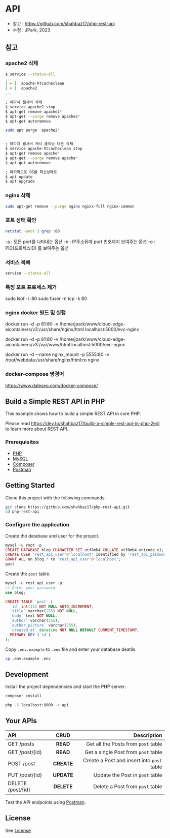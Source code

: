 # API

- 참고 : https://github.com/shahbaz17/php-rest-api
- 수정 : JPark, 2023

## 참고

### apache2 삭제

```bash
$ service --status-all
...
[ + ]  apache-htcacheclean
[ + ]  apache2
...

; 아파치 웹서버 삭제
$ service apache2 stop
$ apt-get remove apache2*
$ apt-get --purge remove apache2*
$ apt-get autoremove

sudo apt purge  apache2*


; 아파치 웹서버 캐시 클리닝 대몬 삭제
$ service apache-htcacheclean stop
$ apt-get remove apache*
$ apt-get --purge remove apache*
$ apt-get autoremove

; 마지막으로 OS를 최신상태로
$ apt update
$ apt upgrade
```

### nginx 삭제

```bash
sudo apt-get remove --purge nginx nginx-full nginx-common 
```

### 포트 상태 확인

```bash
netstat -anot | grep :80
```
-a :  모든 port를 나타내는 옵션
-n : IP주소뒤에 port 번호까지 보여주는 옵션
-o : PID(프로세스ID) 를 보여주는 옵션

### 서비스 목록

```bash
service --status-all
```

### 특정 포트 프로세스 제거

sudo lsof -i :80
sudo fuser -n tcp -k 80


### nginx docker 빌드 및 실행

docker run -d -p 81:80 -v /home/jpark/www/cloud-edge-aicontainers/v3:/usr/share/nginx/html localhost:5000/evc-nginx

docker run -d -p 81:80 -v /home/jpark/www/cloud-edge-aicontainers/v3:/var/www/html localhost:5000/evc-nginx





docker run -d --name nginx_mount -p 5555:80 -v /root/webdata:/usr/share/nginx/html:ro nginx


### docker-compose 명령어

https://www.daleseo.com/docker-compose/







## Build a Simple REST API in PHP

This example shows how to build a simple REST API in core PHP.

Please read https://dev.to/shahbaz17/build-a-simple-rest-api-in-php-2edl to learn more about REST API.

### Prerequisites

- [PHP](https://www.php.net/downloads.php)
- [MySQL](https://www.mysql.com/downloads/)
- [Composer](http://getcomposer.org/)
- [Postman](https://www.postman.com/downloads/)

## Getting Started

Clone this project with the following commands:

```bash
git clone https://github.com/shahbaz17/php-rest-api.git
cd php-rest-api
```

### Configure the application

Create the database and user for the project.

```php
mysql -u root -p
CREATE DATABASE blog CHARACTER SET utf8mb4 COLLATE utf8mb4_unicode_ci;
CREATE USER 'rest_api_user'@'localhost' identified by 'rest_api_password';
GRANT ALL on blog.* to 'rest_api_user'@'localhost';
quit
```

Create the `post` table.

```php
mysql -u rest_api_user -p;
// Enter your password
use blog;

CREATE TABLE `post` (
  `id` int(11) NOT NULL AUTO_INCREMENT,
  `title` varchar(255) NOT NULL,
  `body` text NOT NULL,
  `author` varchar(255),
  `author_picture` varchar(255),
  `created_at` datetime NOT NULL DEFAULT CURRENT_TIMESTAMP,
  PRIMARY KEY (`id`)
);
```

Copy `.env.example` to `.env` file and enter your database deatils.

```bash
cp .env.example .env
```

## Development

Install the project dependencies and start the PHP server:

```bash
composer install
```

```bash
php -S localhost:8000 -t api
```

## Your APIs

| API               |    CRUD    |                                Description |
| :---------------- | :--------: | -----------------------------------------: |
| GET /posts        |  **READ**  |        Get all the Posts from `post` table |
| GET /post/{id}    |  **READ**  |        Get a single Post from `post` table |
| POST /post        | **CREATE** | Create a Post and insert into `post` table |
| PUT /post/{id}    | **UPDATE** |            Update the Post in `post` table |
| DELETE /post/{id} | **DELETE** |            Delete a Post from `post` table |

Test the API endpoints using [Postman](https://www.postman.com/).

## License

See [License](./LICENSE)
